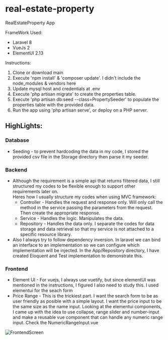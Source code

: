 # real-estate-property
 RealEstateProperty App
 
 FrameWork Used:
 <ul>
    <li>Laravel 8</li>
    <li>VueJs 2</li>
    <li>ElementUI 2.13</li>
 </ul>
 
 Instructions:
 <ol>
    <li> Clone or download main</li>
    <li> Execute 'npm install' & 'composer update'. I didn't include the node_modules & vendors here</li>
    <li> Update mysql host and credentials at .env </li>
    <li> Execute 'php artisan migrate' to create the properties table.</li>
    <li> Execute 'php artisan db:seed --class=PropertySeeder' to populate the properties table with the provided data.</li>
    <li> Run the app using 'php artisan serve', or deploy on a PHP server.</li>
</ol>

 <h2>HighLights:</h2>
 <h3>Database </h3>
 <ul>
    <li> Seeding - to prevent hardcoding the data in my code, I stored the provided csv file in the Storage directory then parse it my seeder.</li>
 </ul>
 <h3>Backend </h3>
 <ul>
    <li> 
        Although the requirement is a simple api that returns filtered data, I still structured my codes to be flexible enough to support other requirements later on.
        <br />
        Heres how I usually structure my codes when using MVC framework:
        <ul>
            <li>
                Controller - Handles the request and response only. Will only call the method in the service passing the parameters from the request. Then create the appropriate response. 
            </li>
            <li>
                Service - Handles the logic. Manipulates the data.
            </li>
            <li>
                Repository - Handles the data only. I separate the codes for data storage and data retrieval so that my service is not attached to a specific resource library.  
            </li>
        </ul>
    </li>
    <li>
        Also I always try to follow dependency inversion. In laravel we can bind an interface to an implementation so we can configure which implementation will be injected. In the App/Repository directory, I have created Eloquent and Test implementation to demonstrate this.
    </li>
 </ul>
 
 <h3>Frontend </h3>
 <ul>
    <li> Element UI - For vuejs, I always use vuetify, but since elementUI was mentioned in the instructions, I figured I also need to study this. I used elementui for the seach form</li>
    <li> Price Range - This is the trickiest part. I want the search form to be as user friendly as posible with a simple layout. I want the price input to be the same size as the name input. Looking at the elementui components, I came up with the idea to use collapse, range slider and number-input and make a reusable vue component that can handle any numeric range input. Check the NumericRangeInput.vue
    </li>
 </ul>
 
 ![FrontendScreen](https://github.com/bryvictoria/real-estate-property/blob/main/public/img/frontend-screen.png?raw=true)
